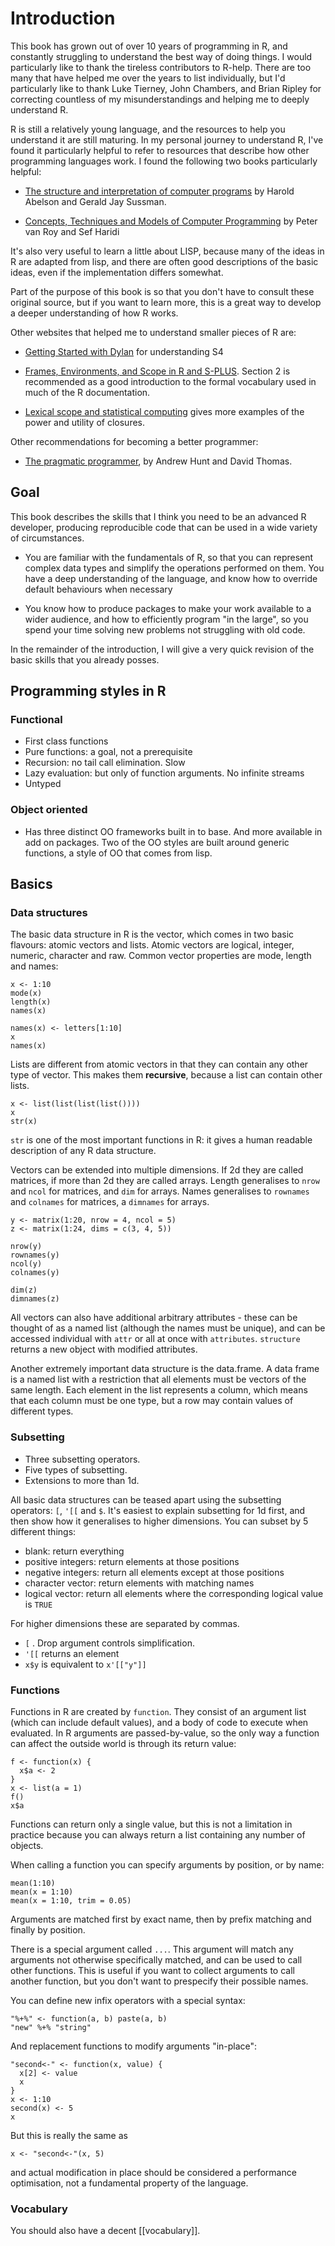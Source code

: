 # Introduction

This book has grown out of over 10 years of programming in R, and constantly struggling to understand the best way of doing things. I would particularly like to thank the tireless contributors to R-help. There are too many that have helped me over the years to list individually, but I'd particularly like to thank Luke Tierney, John Chambers, and Brian Ripley for correcting countless of my misunderstandings and helping me to deeply understand R.

R is still a relatively young language, and the resources to help you understand it are still maturing. In my personal journey to understand R, I've found it particularly helpful to refer to resources that describe how other programming languages work.  I found the following two books particularly helpful:

* [The structure and interpretation of computer programs](http://mitpress.mit.edu/sicp/full-text/book/book.html) by Harold Abelson and Gerald Jay Sussman.

* [Concepts, Techniques and Models of Computer Programming](http://amzn.com/0262220695?tag=hadlwick-20) by Peter van Roy and Sef Haridi

It's also very useful to learn a little about LISP, because many of the ideas in R are adapted from lisp, and there are often good descriptions of the basic ideas, even if the implementation differs somewhat.

Part of the purpose of this book is so that you don't have to consult these original source, but if you want to learn more, this is a great way to develop a deeper understanding of how R works.

Other websites that helped me to understand smaller pieces of R are:

* [Getting Started with Dylan](http://www.opendylan.org/gdref/tutorial.html)
  for understanding S4

* [Frames, Environments, and Scope in R and S-PLUS](http://cran.r-project.org/doc/contrib/Fox-Companion/appendix-scope.pdf). Section 2 is recommended as a good introduction to the formal vocabulary used in much of the R documentation. 

* [Lexical scope and statistical computing](http://www.stat.auckland.ac.nz/~ihaka/downloads/lexical.pdf) gives more examples of the power and utility of closures.


Other recommendations for becoming a better programmer:

* [The pragmatic programmer](http://amzn.com/020161622X?tag=hadlwick-20), by Andrew Hunt and David Thomas.

## Goal

This book describes the skills that I think you need to be an advanced R developer, producing reproducible code that can be used in a wide variety of circumstances.

* You are familiar with the fundamentals of R, so that you can represent
  complex data types and simplify the operations performed on them. You have a
  deep understanding of the language, and know how to override default
  behaviours when necessary

* You know how to produce packages to make your work available to a wider
  audience, and how to efficiently program "in the large", so you spend your
  time solving new problems not struggling with old code.

In the remainder of the introduction, I will give a very quick revision of the basic skills that you already posses.

## Programming styles in R

### Functional

* First class functions
* Pure functions: a goal, not a prerequisite
* Recursion: no tail call elimination. Slow
* Lazy evaluation: but only of function arguments. No infinite streams
* Untyped

### Object oriented

* Has three distinct OO frameworks built in to base. And more available in add on packages.  Two of the OO styles are built around generic functions, a style of OO that comes from lisp.

## Basics

### Data structures

The basic data structure in R is the vector, which comes in two basic flavours: atomic vectors and lists. Atomic vectors are logical, integer, numeric, character and raw. Common vector properties are mode, length and names:

    x <- 1:10
    mode(x)
    length(x)
    names(x)
    
    names(x) <- letters[1:10]
    x
    names(x)

Lists are different from atomic vectors in that they can contain any other type of vector. This makes them __recursive__, because a list can contain other lists. 

    x <- list(list(list(list())))
    x
    str(x)

`str` is one of the most important functions in R: it gives a human readable description of any R data structure.

Vectors can be extended into multiple dimensions. If 2d they are called matrices, if more than 2d they are called arrays.  Length generalises to `nrow` and `ncol` for matrices, and `dim` for arrays.  Names generalises to `rownames` and `colnames` for matrices, a `dimnames` for arrays.

    y <- matrix(1:20, nrow = 4, ncol = 5)
    z <- matrix(1:24, dims = c(3, 4, 5))

    nrow(y)
    rownames(y)
    ncol(y)
    colnames(y)

    dim(z)
    dimnames(z)

All vectors can also have additional arbitrary attributes - these can be thought of as a named list (although the names must be unique), and can be accessed individual with `attr` or all at once with `attributes`.  `structure` returns a new object with modified attributes.

Another extremely important data structure is the data.frame. A data frame is a named list with a restriction that all elements must be vectors of the same length. Each element in the list represents a column, which means that each column must be one type, but a row may contain values of different types.

### Subsetting

* Three subsetting operators.
* Five types of subsetting.
* Extensions to more than 1d.

All basic data structures can be teased apart using the subsetting operators: `[`, `'[[` and `$`. It's easiest to explain subsetting for 1d first, and then show how it generalises to higher dimensions. You can subset by 5 different things:

* blank: return everything
* positive integers: return elements at those positions
* negative integers: return all elements except at those positions
* character vector: return elements with matching names
* logical vector: return all elements where the corresponding logical value is `TRUE`

For higher dimensions these are separated by commas.

* `[` .  Drop argument controls simplification.
* `'[[` returns an element
* `x$y` is equivalent to `x'[["y"]]`

### Functions

Functions in R are created by `function`. They consist of an argument list (which can include default values), and a body of code to execute when evaluated. In R arguments are passed-by-value, so the only way a function can affect the outside world is through its return value:

    f <- function(x) {
      x$a <- 2
    }
    x <- list(a = 1)
    f()
    x$a

Functions can return only a single value, but this is not a limitation in practice because you can always return a list containing any number of objects.

When calling a function you can specify arguments by position, or by name:

    mean(1:10)
    mean(x = 1:10)
    mean(x = 1:10, trim = 0.05)

Arguments are matched first by exact name, then by prefix matching and finally by position.

There is a special argument called `...`.  This argument will match any arguments not otherwise specifically matched, and can be used to call other functions.  This is useful if you want to collect arguments to call another function, but you don't want to prespecify their possible names.

You can define new infix operators with a special syntax:

    "%+%" <- function(a, b) paste(a, b)
    "new" %+% "string"

And replacement functions to modify arguments "in-place":

    "second<-" <- function(x, value) {
      x[2] <- value
      x
    }
    x <- 1:10
    second(x) <- 5
    x

But this is really the same as 

    x <- "second<-"(x, 5)

and actual modification in place should be considered a performance optimisation, not a fundamental property of the language.

### Vocabulary

You should also have a decent [[vocabulary]].
